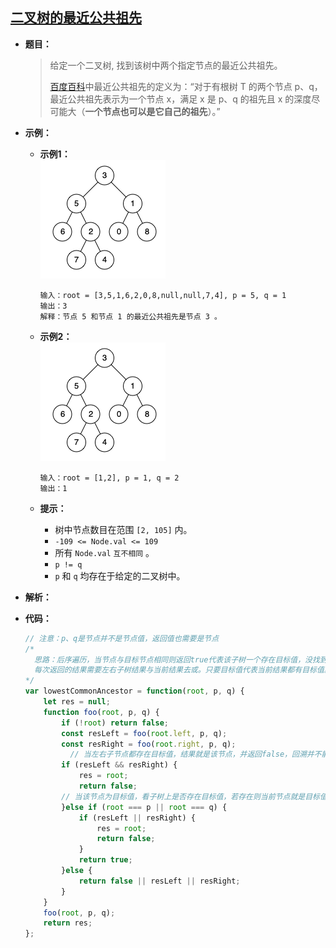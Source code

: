 ## [二叉树的最近公共祖先](https://leetcode.cn/problems/lowest-common-ancestor-of-a-binary-tree/)

* **题目：**

  >给定一个二叉树, 找到该树中两个指定节点的最近公共祖先。
  >
  >[百度百科](https://baike.baidu.com/item/最近公共祖先/8918834?fr=aladdin)中最近公共祖先的定义为：“对于有根树 T 的两个节点 p、q，最近公共祖先表示为一个节点 x，满足 x 是 p、q 的祖先且 x 的深度尽可能大（**一个节点也可以是它自己的祖先**）。”

* **示例：**

  * **示例1：**<br>![img](20.二叉树的最近公共祖先.assets/binarytree.png)

    ```
    输入：root = [3,5,1,6,2,0,8,null,null,7,4], p = 5, q = 1
    输出：3
    解释：节点 5 和节点 1 的最近公共祖先是节点 3 。
    ```

  * **示例2：**<br>![img](20.二叉树的最近公共祖先.assets/binarytree-166323043147610.png)

    ```
    输入：root = [1,2], p = 1, q = 2
    输出：1
    ```

  * **提示：**

    * 树中节点数目在范围 `[2, 105]` 内。
    * `-109 <= Node.val <= 109`
    * 所有 `Node.val` `互不相同` 。
    * `p != q`
    * `p` 和 `q` 均存在于给定的二叉树中。

* **解析：**

  >

* **代码：**

  ```js
  // 注意：p、q是节点并不是节点值，返回值也需要是节点
  /*
  	思路：后序遍历，当节点与目标节点相同则返回true代表该子树一个存在目标值，没找到则返回false;
  	每次返回的结果需要左右子树结果与当前结果去或。只要目标值代表当前结果都有目标值。
  */
  var lowestCommonAncestor = function(root, p, q) {
      let res = null;
      function foo(root, p, q) {
          if (!root) return false;
          const resLeft = foo(root.left, p, q);
          const resRight = foo(root.right, p, q);
         	// 当左右子节点都存在目标值，结果就是该节点，并返回false，回溯并不能再改变res;
          if (resLeft && resRight) {
              res = root;
              return false;
          // 当该节点为目标值，看子树上是否存在目标值，若存在则当前节点就是目标值。否则返回true继续回溯。
          }else if (root === p || root === q) {
              if (resLeft || resRight) {
                  res = root;
                  return false;
              }
              return true;
          }else {
              return false || resLeft || resRight;
          }
      }
      foo(root, p, q);
      return res;
  };
  ```